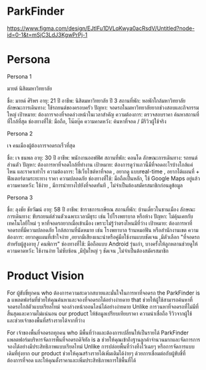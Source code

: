 # ParkFinder
https://www.figma.com/design/EJtIFu1DVLqKwya0acRsdV/Untitled?node-id=0-1&t=mSjC3LdJ3KgwPrPj-1

# Persona
Persona 1

มายต์  นิสิตมหาวิทยาลัย

ชื่อ: มายด์ ศิริพร
อายุ: 21 ปี
อาชีพ: นิสิตมหาวิทยาลัย ปี 3
สถานที่พัก: หอพักใกล้มหาวิทยาลัย
ลักษณะการเดินทาง: ใช้รถยนต์ของครอบครัว
ปัญหา: จอดรถในมหาวิทยาลัยยากช่วงสอบและกิจกรรมใหญ่
เป้าหมาย: ต้องการจองที่จอดล่วงหน้าในเวลาสำคัญ
ความต้องการ: ตรวจสอบราคา ค้นหาสถานที่ที่ใกล้ที่สุด
ช่องทางที่ใช้: มือถือ, โน๊ตบุ๊ค
ความคาดหวัง: ค้นหาที่จอด / มีรีวิวผู้ใช้จริง
 
Persona 2

เจ คนเมืองผู้ต้องการจอดรถเร็วที่สุด

ชื่อ: เจ ธนพล
อายุ: 30 ปี
อาชีพ: พนักงานออฟฟิศ
สถานที่พัก: คอนโด
ลักษณะการเดินทาง: รถยนต์ส่วนตัว
ปัญหา: ต้องการหาที่จอดใกล้ที่ทำงาน
เป้าหมาย: ต้องการดูว่าแถวนี้มีที่จอดอะไรบ้างใกล้แค่ไหน และราคาเท่าไร
ความต้องการ: ใช้เว็บไซต์หาที่จอด  , อยากดู แบบreal-time  , อยากได้แผนที่ + ฟิลเตอร์ตามระยะทาง ราคา ความปลอดภัย
ช่องทางที่ใช้: มือถือเป็นหลัก, ใช้ Google Maps อยู่แล้ว
ความคาดหวัง: ใช้ง่าย , มีการนำทางไปยังที่จอดทันที , ไม่จำเป็นต้องสมัครสมาชิกก่อนดูข้อมูล
 
Persona 3

ชื่อ: ลุงชัย ชัยวัฒน์
อายุ: 58 ปี
อาชีพ: ข้าราชการเกษียณ
สถานที่พัก: บ้านเดี่ยวในชานเมือง
ลักษณะการเดินทาง: ขับรถยนต์ส่วนตัวเฉพาะเวลามีธุระ เช่น ไปโรงพยาบาล หรือห้าง
ปัญหา: ไม่คุ้นเคยกับเทคโนโลยีใหม่ ๆ หาที่จอดรถยากเมื่อเข้าเมือง เพราะไม่รู้ว่าตรงไหนมีที่ว่าง
เป้าหมาย: ต้องการหาที่จอดรถที่มีความปลอดภัย ใกล้สถานที่นัดหมาย เช่น โรงพยาบาล ร้านหมอฟัน หรือสำนักงานเขต
ความต้องการ: อยากดูแผนที่เข้าใจง่าย ,อยากมีเสียงแนะนำหรือคู่มือใช้งานแบบชัดเจน ,มีตัวเลือก "ที่จอดรถสำหรับผู้สูงอายุ / คนพิการ"
ช่องทางที่ใช้: มือถือแบบ Android รุ่นเก่า, บางครั้งให้ลูกหลานช่วยดูให้
ความคาดหวัง: ใช้งานง่าย ไม่ซับซ้อน ,มีปุ่มใหญ่ ๆ ชัดเจน ,ไม่จำเป็นต้องสมัครสมาชิก

# Product Vision

For ผู้ขับขี่ทุกคน
who ต้องการความสะดวกสบายและมั่นใจในการหาที่จอดรถ
the ParkFinder 
is a แพลตฟอร์มที่ช่วยให้คุณค้นหาและจองที่จอดรถได้อย่างง่ายดาย
that ช่วยให้ผู้ใช้สามารถค้นหาที่จอดรถใกล้ตัวแบบเรียลไทม์ จองล่วงหน้าออนไลน์ได้อย่างง่ายดาย
Unlike การวนหาที่จอดรถที่ไม่มีที่สิ้นสุดและความไม่แน่นอน
our product ให้ข้อมูลเปรียบเทียบราคา ความน่าเชื่อถือ รีวิวจากผู้ใช้ และช่วยเจ้าของพื้นที่สร้างรายได้จากที่ว่าง
 
 
For เจ้าของพื้นที่จอดรถทุกคน
who มีพื้นที่ว่างและต้องการเปลี่ยนให้เป็นรายได้
ParkFinder แพลตฟอร์มบริหารจัดการพื้นที่จอดรถดิจิทัล
is a ช่วยให้คุณเข้าถึงฐานลูกค้าจำนวนมากและจัดการการจองได้อย่างมีประสิทธิภาพแบบเรียลไทม์
Unlike การปล่อยพื้นที่ว่างทิ้งไว้เฉยๆ หรือการจัดการแบบเดิมที่ยุ่งยาก
our product ช่วยให้คุณสร้างรายได้เพิ่มเติมได้ง่ายๆ ด้วยการเชื่อมต่อกับผู้ขับขี่ที่ต้องการที่จอด และให้คุณตั้งราคาและเพิ่มประสิทธิภาพการใช้พื้นที่ได้
